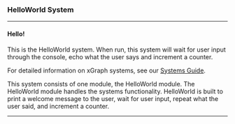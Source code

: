 ### HelloWorld System

---
#### Hello!

This is the HelloWorld system. When run, this system will wait for user
input through the console, echo what the user says and increment a
counter.

For detailed information on xGraph systems, see our [Systems Guide](https://github.com/IntrospectiveSystems/xGraph/wiki/1.2-Systems-Guide).

This system consists of one module, the HelloWorld module. The HelloWorld
module handles the systems functionality. HelloWorld is built to print
a welcome message to the user, wait for user input, repeat what the user
said, and increment a counter.

---


